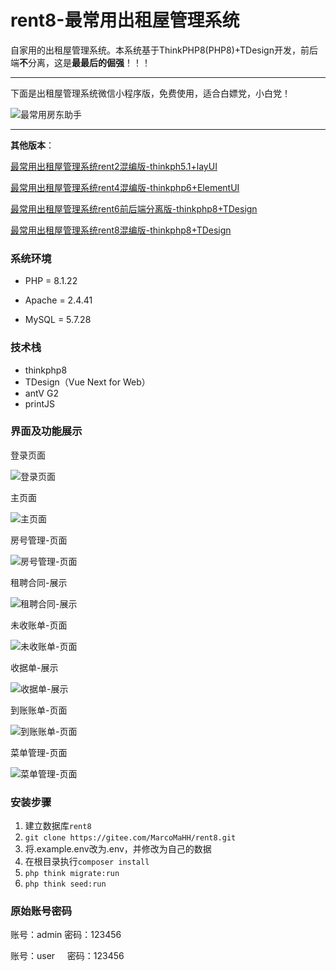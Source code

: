 # rent8-最常用出租屋管理系统

自家用的出租屋管理系统。本系统基于ThinkPHP8(PHP8)+TDesign开发，前后端**不**分离，这是**最最后的倔强**！！！

---

下面是出租屋管理系统微信小程序版，免费使用，适合白嫖党，小白党！

![最常用房东助手](https://gitee.com/MarcoMaHH/picture/raw/master/project.jpg)

---

**其他版本**：

[最常用出租屋管理系统rent2混编版-thinkph5.1+layUI](https://gitee.com/MarcoMaHH/rent2)

[最常用出租屋管理系统rent4混编版-thinkphp6+ElementUI](https://gitee.com/MarcoMaHH/rent4)

[最常用出租屋管理系统rent6前后端分离版-thinkphp8+TDesign](https://gitee.com/MarcoMaHH/rent6)

[最常用出租屋管理系统rent8混编版-thinkphp8+TDesign](https://gitee.com/MarcoMaHH/rent8)

### 系统环境

- PHP = 8.1.22

- Apache = 2.4.41

- MySQL = 5.7.28

### 技术栈

- thinkphp8
- TDesign（Vue Next for Web）
- antV G2
- printJS

### 界面及功能展示

登录页面

![登录页面](https://gitee.com/MarcoMaHH/rent8/raw/master/picture/login.jpg)

主页面

![主页面](https://gitee.com/MarcoMaHH/rent8/raw/master/picture/index.jpg)

房号管理-页面

![房号管理-页面](https://gitee.com/MarcoMaHH/rent8/raw/master/picture/number.jpg)

租聘合同-展示

![租聘合同-展示](https://gitee.com/MarcoMaHH/rent8/raw/master/picture/contract.png)

未收账单-页面

![未收账单-页面](https://gitee.com/MarcoMaHH/rent8/raw/master/picture/uncollect.jpg)

收据单-展示

![收据单-展示](https://gitee.com/MarcoMaHH/rent8/raw/master/picture/rent.jpg)

到账账单-页面

![到账账单-页面](https://gitee.com/MarcoMaHH/rent8/raw/master/picture/collect.jpg)

菜单管理-页面

![菜单管理-页面](https://gitee.com/MarcoMaHH/rent8/raw/master/picture/menu.jpg)

### 安装步骤

1. 建立数据库`rent8`
2. `git clone https://gitee.com/MarcoMaHH/rent8.git`
3. 将.example.env改为.env，并修改为自己的数据
4. 在根目录执行`composer install`
5. `php think migrate:run`
6. `php think seed:run`

### 原始账号密码

账号：admin  密码：123456

账号：user      密码：123456

